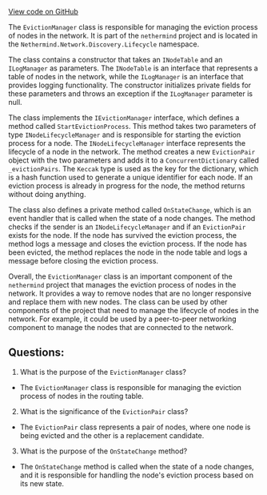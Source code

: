 [View code on GitHub](https://github.com/nethermindeth/nethermind/Nethermind.Network.Discovery/Lifecycle/EvictionManager.cs)

The `EvictionManager` class is responsible for managing the eviction process of nodes in the network. It is part of the `nethermind` project and is located in the `Nethermind.Network.Discovery.Lifecycle` namespace. 

The class contains a constructor that takes an `INodeTable` and an `ILogManager` as parameters. The `INodeTable` is an interface that represents a table of nodes in the network, while the `ILogManager` is an interface that provides logging functionality. The constructor initializes private fields for these parameters and throws an exception if the `ILogManager` parameter is null.

The class implements the `IEvictionManager` interface, which defines a method called `StartEvictionProcess`. This method takes two parameters of type `INodeLifecycleManager` and is responsible for starting the eviction process for a node. The `INodeLifecycleManager` interface represents the lifecycle of a node in the network. The method creates a new `EvictionPair` object with the two parameters and adds it to a `ConcurrentDictionary` called `_evictionPairs`. The `Keccak` type is used as the key for the dictionary, which is a hash function used to generate a unique identifier for each node. If an eviction process is already in progress for the node, the method returns without doing anything.

The class also defines a private method called `OnStateChange`, which is an event handler that is called when the state of a node changes. The method checks if the sender is an `INodeLifecycleManager` and if an `EvictionPair` exists for the node. If the node has survived the eviction process, the method logs a message and closes the eviction process. If the node has been evicted, the method replaces the node in the node table and logs a message before closing the eviction process.

Overall, the `EvictionManager` class is an important component of the `nethermind` project that manages the eviction process of nodes in the network. It provides a way to remove nodes that are no longer responsive and replace them with new nodes. The class can be used by other components of the project that need to manage the lifecycle of nodes in the network. For example, it could be used by a peer-to-peer networking component to manage the nodes that are connected to the network.
## Questions: 
 1. What is the purpose of the `EvictionManager` class?
- The `EvictionManager` class is responsible for managing the eviction process of nodes in the routing table.

2. What is the significance of the `EvictionPair` class?
- The `EvictionPair` class represents a pair of nodes, where one node is being evicted and the other is a replacement candidate.

3. What is the purpose of the `OnStateChange` method?
- The `OnStateChange` method is called when the state of a node changes, and it is responsible for handling the node's eviction process based on its new state.